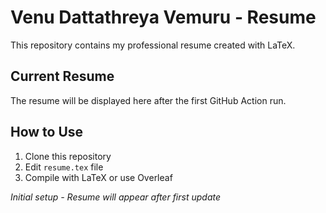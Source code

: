 # Venu Dattathreya Vemuru - Resume

This repository contains my professional resume created with LaTeX.

## Current Resume

The resume will be displayed here after the first GitHub Action run.

## How to Use

1. Clone this repository
2. Edit `resume.tex` file
3. Compile with LaTeX or use Overleaf

*Initial setup - Resume will appear after first update*
